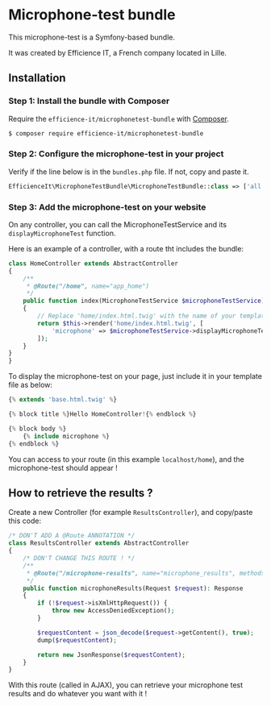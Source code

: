# Microphone-test bundle

This microphone-test is a Symfony-based bundle.

It was created by Efficience IT, a French company located in Lille.

## Installation

### Step 1: Install the bundle with Composer

Require the `efficience-it/microphonetest-bundle` with [Composer](https://getcomposer.org/).

```bash
$ composer require efficience-it/microphonetest-bundle
``` 

### Step 2: Configure the microphone-test in your project

Verify if the line below is in the `bundles.php` file. If not, copy and paste it.

```php
EfficienceIt\MicrophoneTestBundle\MicrophoneTestBundle::class => ['all' => true]
```

### Step 3: Add the microphone-test on your website

On any controller, you can call the MicrophoneTestService and its `displayMicrophoneTest` function.

Here is an example of a controller, with a route tht includes the bundle:

```php
class HomeController extends AbstractController
{    
    /**
     * @Route("/home", name="app_home")
     */
    public function index(MicrophoneTestService $microphoneTestService): Response
    {
        // Replace 'home/index.html.twig' with the name of your template
        return $this->render('home/index.html.twig', [
            'microphone' => $microphoneTestService->displayMicrophoneTest()
        ]);
    }
}
}
```

To display the microphone-test on your page, just include it in your template file as below:

```php
{% extends 'base.html.twig' %}

{% block title %}Hello HomeController!{% endblock %}

{% block body %}
    {% include microphone %}
{% endblock %}
```

You can access to your route (in this example `localhost/home`), and the microphone-test should appear !

## How to retrieve the results ?

Create a new Controller (for example `ResultsController`), and copy/paste this code:

```php
/* DON'T ADD A @Route ANNOTATION */
class ResultsController extends AbstractController
{    
    /* DON'T CHANGE THIS ROUTE ! */
    /**
     * @Route("/microphone-results", name="microphone_results", methods={"POST"})
     */
    public function microphoneResults(Request $request): Response
    {
        if (!$request->isXmlHttpRequest()) {
            throw new AccessDeniedException();
        }

        $requestContent = json_decode($request->getContent(), true);
        dump($requestContent);

        return new JsonResponse($requestContent);
    }
}
```

With this route (called in AJAX), you can retrieve your microphone test results and do whatever you want with it !
